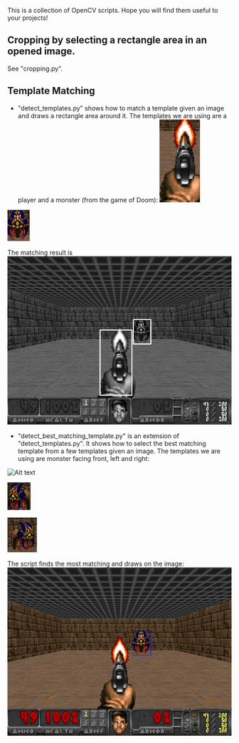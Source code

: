 This is a collection of OpenCV scripts. Hope you will find them useful to your projects!  

## Cropping by selecting a rectangle area in an opened image. 
See "cropping.py". 




## Template Matching
* "detect_templates.py" shows how to match a template given an image and draws a rectangle area around it. 
The templates we are using are a player and a monster (from the game of Doom):
![Alt text](images/player.png)

![Alt text](images/monster.png)

The matching result is
![Alt text](screenshots/detection_of_monster_player.png)

* "detect_best_matching_template.py" is an extension of "detect_templates.py". It shows how to select the best matching template from a few templates given an image. 
The templates we are using are monster facing front, left and right:

![Alt text](images/monster_front.png)

![Alt text](images/monster_left.png)

![Alt text](images/monster_right.png)

The script finds the most matching and draws on the image:
![Alt text](screenshots/detection_of_monster_from_best_matching.png)




